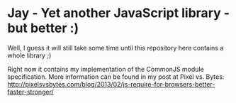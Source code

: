Jay - Yet another JavaScript library - but better :)
====================================================

Well, I guess it will still take some time until this repository here contains a whole library ;)

Right now it contains my implementation of the CommonJS module specification. More information can be found in my post at Pixel vs. Bytes: http://pixelsvsbytes.com/blog/2013/02/js-require-for-browsers-better-faster-stronger/
